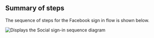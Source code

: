 ## Summary of steps

The sequence of steps for the Facebook sign in flow is shown below.

<div class="common-image-format">

![Displays the Social sign-in sequence diagram](/img/oie-embedded-sdk/oie-embedded-sdk-use-case-social-sign-in.png)

</div>
